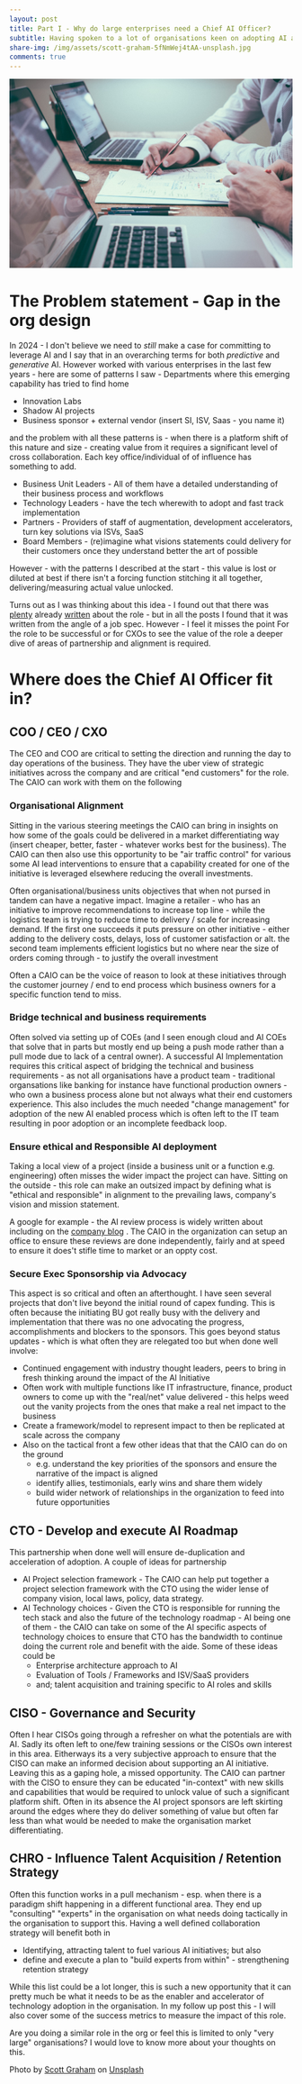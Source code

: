```yaml
---
layout: post
title: Part I - Why do large enterprises need a Chief AI Officer?
subtitle: Having spoken to a lot of organisations keen on adopting AI at scale - the pattern of things breaking down is consistent. I make a case for a role of a Chief AI Officer and also talk about how they can be most effective.
share-img: /img/assets/scott-graham-5fNmWej4tAA-unsplash.jpg
comments: true
---
```


![Why do large enterprises need a Chief AI Officer](/img/assets/scott-graham-5fNmWej4tAA-unsplash.jpg)


# The Problem statement - Gap in the org design
In 2024 - I don't believe we need to *still* make a case for committing to leverage AI and I say that in an overarching terms for both *predictive* and *generative* AI. However worked with various enterprises in the last few years - here are some of patterns I saw - Departments where this emerging capability has tried to find home
* Innovation Labs
* Shadow AI projects
* Business sponsor + external vendor (insert SI, ISV, Saas - you name it)

and the problem with all these patterns is - when there is a platform shift of this nature and size - creating value from it requires a significant level of cross collaboration. Each key office/individual of of influence has something to add.

- Business Unit Leaders - All of them have a detailed understanding of their business process and workflows
- Technology Leaders - have the tech wherewith to adopt and fast track implementation
- Partners - Providers of staff of augmentation, development accelerators, turn key solutions via ISVs, SaaS 
- Board Members - (re)imagine what visions statements could delivery for their customers once they understand better the art of possible

However - with the patterns I described at the start - this value is lost or diluted at best if there isn't a forcing function stitching it all together, delivering/measuring actual value unlocked.

Turns out as I was thinking about this idea - I found out that there was [plenty](https://www.forbes.com/sites/bernardmarr/2023/08/18/why-every-company-needs-a-chief-ai-officer/?sh=735b5cef3909) already [written](https://www.forbes.com/sites/joemckendrick/2023/10/09/the-case-for-chief-ai-officer-a-role-whose-time-has-come/?sh=6d9b50702830) about the role - but in all the posts I found that it was written from the angle of a job spec.  However - I feel it misses the point For the role to be successful or for CXOs to see the value of the role a deeper dive of areas of partnership and alignment is required.


# Where does the Chief AI Officer fit in?
## COO / CEO / CXO
The CEO and COO are critical to setting the direction and running the day to day operations of the business. They have the uber view of strategic initiatives across the company and are critical "end customers" for the role.  The CAIO can work with them on the following
### Organisational Alignment
Sitting in the various steering meetings the CAIO can bring in insights on how some of the goals could be delivered in a market differentiating way (insert cheaper, better, faster - whatever works best for the business). The CAIO can then also use this opportunity to be "air traffic control" for various some AI lead interventions to ensure that a capability created for one of the initiative is leveraged elsewhere reducing the overall investments. 

Often organisational/business units objectives that when not pursed in tandem can have a negative impact. Imagine a retailer - who has an initiative to improve recommendations to increase top line  - while the logistics team is trying to reduce time to delivery / scale for increasing demand. If the first one succeeds it puts pressure on other initiative - either adding to the delivery costs, delays, loss of customer satisfaction or alt. the second team implements efficient logistics but no where near the size of orders coming through - to justify the overall investment

Often a CAIO can be the voice of reason to look at these initiatives through the customer journey / end to end process  which business owners for a specific function tend to miss. 

### Bridge technical and business requirements
Often solved via setting up of COEs  (and I seen enough cloud and AI COEs that solve that in parts but mostly end up being a push mode rather than a pull mode due to lack of a central owner). A successful AI Implementation requires this critical aspect of bridging the technical and business requirements - as not all organisations have a product team - traditional organsations like banking for instance have functional production owners - who own a business process alone but not always what their end customers experience. This also includes the much needed "change management" for adoption of the new AI enabled process which is often left to the IT team resulting in poor adoption or an incomplete feedback loop. 

### Ensure ethical and Responsible AI deployment
Taking a local view of a project (inside a business unit or a function e.g. engineering) often misses the wider impact the project can have. Sitting on the outside - this role can make an outsized impact by defining what is "ethical and responsible" in alignment to the prevailing laws, company's vision and mission statement. 

A google for example - the AI review process is widely written about including on the [company blog](https://ai.google/responsibility/ai-governance-operations/#:~:text=Any%20team%20can%20request%20AI,product%20ideas%2C%20and%20other%20projects.&text=Reviewers%20analyze%20the%20scale%20and,technology's%20potential%20benefits%20and%20harms.) . The CAIO in the organization can setup an office to ensure these reviews are done independently, fairly and at speed to ensure it does't stifle time to market or an oppty cost.  

### Secure Exec Sponsorship via Advocacy 
This aspect is so critical and often an afterthought. I have seen several projects that don't live beyond the initial round of capex funding. This is often because the initiating BU got really busy with the delivery and implementation that there was no one advocating the progress, accomplishments and blockers to the sponsors. 
This goes beyond status updates - which is what often they are relegated too but when done well involve:
- Continued engagement with industry thought leaders, peers to bring in fresh thinking around the impact of the AI Initiative
- Often work with multiple functions like IT infrastructure, finance, product owners to come up with the "real/net"  value delivered - this helps weed out the vanity projects from the ones that make a real net impact to the business
- Create a framework/model to represent impact to then be replicated at scale across the company
- Also on the tactical front a few other ideas that that the CAIO can do on the ground
	- e.g. understand the key priorities of the sponsors and ensure the narrative of the impact is aligned
	- identify allies, testimonials, early wins and share them widely
	- build wider network of relationships in the organization to feed into future opportunities

## CTO - Develop and execute AI Roadmap
This partnership when done well will ensure de-duplication and acceleration of adoption. A couple of ideas for partnership 
- AI Project selection framework  - The CAIO can help put together a project selection framework with the CTO using the wider lense of company vision, local laws, policy, data strategy. 
- AI Technology choices - Given the CTO is responsible for running the tech stack and also the future of the technology roadmap - AI being one of them - the CAIO can take on some of the AI specific aspects of technology choices to ensure that CTO has the bandwidth to continue doing the current role and benefit with the aide. Some of these ideas could be
  - Enterprise architecture approach to AI
  - Evaluation of Tools / Frameworks and ISV/SaaS providers
  - and; talent acquisition and training specific to AI roles and skills

## CISO - Governance and Security
Often I hear CISOs going through a refresher on what the potentials are with AI. Sadly its often left to one/few training sessions or the CISOs own interest in this area. Eitherways its a very subjective approach to ensure that the CISO can make an informed decision about supporting an AI initiative. Leaving this as a gaping hole, a missed opportunity. 
The CAIO can partner with the CISO to ensure they can be educated "in-context" with new skills and capabilities that would be required to unlock value of such a significant platform shift. Often in its absence the AI project sponsors are left skirting around the edges where they do deliver something of value but often far less than what would be needed to make the organisation market differentiating.

## CHRO - Influence Talent Acquisition / Retention Strategy
Often this function works in a pull mechanism - esp. when there is a paradigm shift happening in a different functional area. They end up "consulting" "experts" in the organisation on what needs doing tactically in the organisation to support this. Having a well defined collaboration strategy will benefit both in
- Identifying, attracting talent to fuel  various AI initiatives; but also 
- define and execute a plan to "build experts from within" - strengthening retention strategy

While this list could be a lot longer, this is such a new opportunity that it can pretty much be what it needs to be as the enabler and accelerator of technology adoption in the organisation. 
In my follow up post this - I will also cover some of the success metrics to measure the impact of this role. 

Are you doing a similar role in the org or feel this is limited to only "very large" organisations? I would love to know more about your thoughts on this.

Photo by <a href="https://unsplash.com/@homajob?utm_content=creditCopyText&utm_medium=referral&utm_source=unsplash">Scott Graham</a> on <a href="https://unsplash.com/photos/person-holding-pencil-near-laptop-computer-5fNmWej4tAA?utm_content=creditCopyText&utm_medium=referral&utm_source=unsplash">Unsplash</a>
  